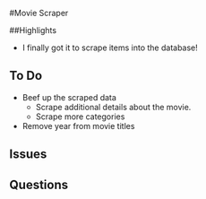 #Movie Scraper

##Highlights
* I finally got it to scrape items into the database!

## To Do
* Beef up the scraped data
    * Scrape additional details about the movie.
    * Scrape more categories
* Remove year from movie titles

## Issues

## Questions